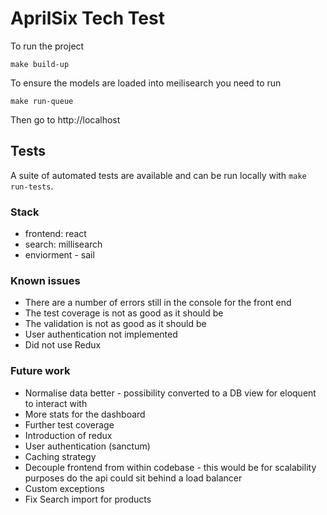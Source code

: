 
# AprilSix Tech Test 

To run the project

```
make build-up
```

To ensure the models are loaded into meilisearch you need to run 

```
make run-queue
```

Then go to http://localhost

## Tests

A suite of automated tests are available and can be run locally with `make run-tests`.

### Stack

- frontend: react 
- search: millisearch
- enviorment - sail

### Known issues 

- There are a number of errors still in the console for the front end 
- The test coverage is not as good as it should be 
- The validation is not as good as it should be
- User authentication not implemented
- Did not use Redux

### Future work

- Normalise data better - possibility converted to a DB view for eloquent to interact with 
- More stats for the dashboard 
- Further test coverage 
- Introduction of redux
- User authentication (sanctum)
- Caching strategy 
- Decouple frontend from within codebase - this would be for scalability purposes do the api could sit behind a load balancer
- Custom exceptions
- Fix Search import for products

